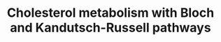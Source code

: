 ---
annotations:
- id: PW:0001304
  parent: classic metabolic pathway
  type: Pathway Ontology
  value: cholesterol metabolic pathway
- id: PW:0000959
  parent: signaling pathway
  type: Pathway Ontology
  value: lipid signaling pathway
- id: PW:0000454
  parent: classic metabolic pathway
  type: Pathway Ontology
  value: cholesterol biosynthetic pathway
authors:
- Eoinfahy
- Ryanmiller
- DeSl
- Egonw
- Conroy lipids
- Eweitz
communities:
- Lipids
description: This pathway is inspired by the Lipidmaps>Sterol lipids expended pathway
  display [https://lipidmaps.org/resources/pathways/vanted.php] and extended with
  Scheme 1 from Acimovic et al (2013 [https://www.ncbi.nlm.nih.gov/pubmed/23558541]).
  Literature suggests that cholesterol synthesis preferentially starts with the Bloch
  pathway, however there is a shift to the Kandutsch-Russell part via lathosterol
  (Bae et al, 1997[https://www.ncbi.nlm.nih.gov/pubmed/9291139]).  Dashed lines indicate
  that multiple steps are involved to create the final product. Several regulatory
  effects concerning the metabolites of cholesterol have been indicated as well. The
  content from the Bloch and Kandutsch-Russel pathways have been checked against literature,
  and differences compared to the original LipidMaps pathway have been coloured turquoise.
last-edited: 2021-11-26
organisms:
- Mus musculus
redirect_from:
- /index.php/Pathway:WP4346
- /instance/WP4346
revision: null
schema-jsonld:
- '@context': https://schema.org/
  '@id': https://wikipathways.github.io/pathways/WP4346.html
  '@type': Dataset
  creator:
    '@type': Organization
    name: WikiPathways
  description: This pathway is inspired by the Lipidmaps>Sterol lipids expended pathway
    display [https://lipidmaps.org/resources/pathways/vanted.php] and extended with
    Scheme 1 from Acimovic et al (2013 [https://www.ncbi.nlm.nih.gov/pubmed/23558541]).
    Literature suggests that cholesterol synthesis preferentially starts with the
    Bloch pathway, however there is a shift to the Kandutsch-Russell part via lathosterol
    (Bae et al, 1997[https://www.ncbi.nlm.nih.gov/pubmed/9291139]).  Dashed lines
    indicate that multiple steps are involved to create the final product. Several
    regulatory effects concerning the metabolites of cholesterol have been indicated
    as well. The content from the Bloch and Kandutsch-Russel pathways have been checked
    against literature, and differences compared to the original LipidMaps pathway
    have been coloured turquoise.
  keywords:
  - 14-demethyl-lanosterol
  - 24,25-dihydrolanosterol
  - 24,25-epoxycholesterol
  - 24S-hydroxycholesterol
  - 25-hydroxycholesterol
  - 27-hydroxycholesterol
  - 32-hydroxylanosterol
  - 4,4-dimethylcholest-8-enol
  - 4,4-dimethylcholesta-
  - 4-alpha-methyl-cholest-8-enone
  - 4-alpha-methylcholest-8-enol
  - 4-methyl zymostenol
  - 4-methyl zymostenone
  - 4-methyl zymosterol
  - 4-methyl zymosterone
  - 4-methyl-4-carboxy
  - 4beta-hydroxycholesterol
  - 5,8,24-trienol
  - 7-dehdrocholesterol
  - 7-dehydodesmosterol
  - 7-oxocholesterol
  - 7alpha-hydroxycholesterol
  - 9Z-palmitoleic acid
  - Abca1
  - Abcg1
  - Acat1
  - Acat2
  - Acetoacetyl-CoA
  - Acetyl-CoA
  - Acot1
  - Acot2
  - Acsl1
  - Acsl3
  - Acsl4
  - Acyl-CoA
  - Bloch Pathway
  - CE(16:1)
  - CE(18:1)
  - Ch25h
  - Cholestadienol
  - Cholestenone
  - Cholesterol
  - Cholesteryl esters (CE)
  - Cyp27a1
  - Cyp46a1
  - Cyp51
  - Cyp51A1
  - Cyp7a1
  - 'DHCR14 '
  - DHCR24
  - Desmosterol
  - Dhcr24
  - Dhcr7
  - Diepoxy-squalene
  - Dimethylallyl-PP
  - Ebp
  - Elovl2
  - Elovl3
  - Elovl4
  - Elovl5
  - FF-MAS
  - Fads1
  - Fads2
  - Farnesyl-PP
  - Fasn
  - Fatty acid biosynthesis
  - Fdft1
  - Fdps
  - Geranyl-PP
  - Ggps1
  - HMG-CoA
  - HSD17B7
  - Hmgcr
  - Hmgcs1
  - Hmgcs2
  - Hsd17b7
  - Idi1
  - Idi2
  - Isopentenyl-PP
  - Kandutsch-
  - LBR
  - Lanosterol
  - Lathosterol
  - Lss
  - Mevalonate-5-P
  - Mevalonate-5-PP
  - Mevalonic acid
  - Msmo1
  - Mvd
  - Mvk
  - Mylip (IDOL)
  - NSDHL
  - Nr1h2
  - Nr1h3
  - Nsdhl
  - Oleic acid
  - Pathway
  - Pmvk
  - PreSqualene
  - 'Russell '
  - SC4MOL
  - Sc5d
  - Scd1
  - Scd2
  - Soat1
  - Soat2
  - Sqle
  - Squalene
  - Squalene-2,3-epoxide
  - Srebf1
  - Srebf2
  - T-MAS
  - TM7SF2
  - Tm7fs2
  - Zymostenol
  - Zymosterol
  - aka Tm7fs2
  - dihydro-FF-MAS
  - dihydro-T-MAS
  - zymostenone
  - zymosterone
  license: CC0
  name: Cholesterol metabolism with Bloch and Kandutsch-Russell pathways
seo: CreativeWork
title: Cholesterol metabolism with Bloch and Kandutsch-Russell pathways
wpid: WP4346
---